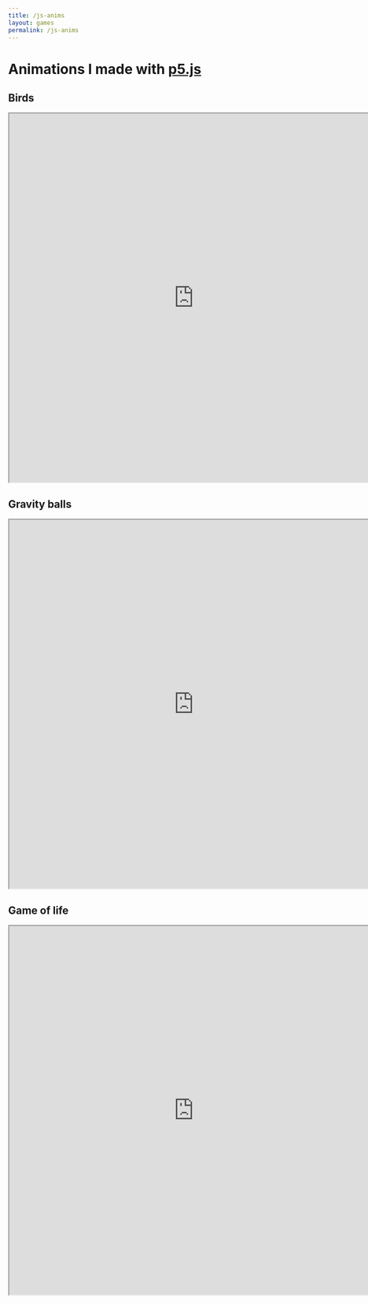 ```yaml
---
title: /js-anims
layout: games
permalink: /js-anims
---
```


# Animations I made with <a href="https://p5js.org/" target="_blank" rel="noopener noreferrer">p5.js</a>

## Birds

<iframe src="https://editor.p5js.org/Plotkine/present/NYcHr4h5V" width="750px" height="750px" frameBorder="1" title="birds"></iframe>

## Gravity balls

<iframe src="https://editor.p5js.org/Plotkine/present/I-eeyxqFo" width="750px" height="750px" frameBorder="1" title="birds"></iframe>

## Game of life

<iframe src="https://editor.p5js.org/Plotkine/present/I0OtMYTba" width="750px" height="750px" frameBorder="1" title="birds"></iframe>
